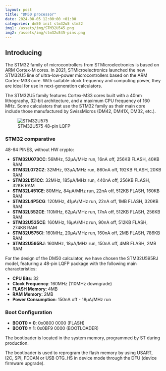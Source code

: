 ```yaml
---
layout: post
title: "DM50 processor"
date: 2024-08-05 12:00:00 +01:00
categories: dm50 init stm32u5 stm32
img1: /assets/img/STM32U545.png
img2: /assets/img/stm32u545-pins.png
---
```


## Introducing

The STM32 family of microcontrollers from STMicroelectronics is based on ARM Cortex-M cores. In 2021, STMicroelectronics launched the new STM32U5 line of ultra-low-power microcontrollers based on the ARM Cortex-M33 core. With suitable clock frequency and computing power, they are ideal for use in next-generation calculators.

The STM32U5 family features Cortex-M33 cores built with a 40nm lithography, 32-bit architecture, and a maximum CPU frequency of 160 MHz. Some calculators that use the STM32 family as their main core include those manufactured by SwissMicros (DM42, DM41X, DM32, etc.).

<figure>
<img src="{{ page.img2 }}" alt="STM32U575">
<figcaption>STM32U575 48-pin LQFP</figcaption>
</figure>

### STM32 comparative
48-64 PINES, without HW crypto:

- **STM32U073CC**:  56MHz,  52μA/MHz run,  16nA off, 256KB FLASH,  40KB RAM
- **STM32L072CZ**:  32MHz,  93µA/MHz run, 860nA off, 192KB FLASH,  20KB RAM
- **STM32L151CC**:  32MHz, 185µA/MHz run, 440nA off, 256KB FLASH,  32KB RAM
- **STM32L451CE**:  80MHz,  84µA/MHz run,  22nA off, 512KB FLASH, 160KB RAM
- **STM32L4P5CG**: 120MHz,  41μA/MHz run,  22nA off,   1MB FLASH, 320KB RAM
- **STM32L552CE**: 110MHz,  62μA/MHz run,  17nA off, 512KB FLASH, 256KB RAM
- **STM32U535CE**: 160MHz,  16μA/MHz run,  90nA off, 512KB FLASH, 274KB RAM
- **STM32U575CI**: 160MHz,  20μA/MHz run, 160nA off,   2MB FLASH, 786KB RAM
- **STM32U595RJ**: 160MHz,  18μA/MHz run, 150nA off,   4MB FLASH, 2MB RAM

For the design of the DM50 calculator, we have chosen the STM32U595RJ model, featuring a 48-pin LQFP package with the following main characteristics:

- **CPU Bits**: 32
- **Clock Frequency**: 160MHz (110MHz downgrade)
- **FLASH Memory**: 4MB
- **RAM Memory**: 2MB
- **Power Consumption**: 150nA off - 18μA/MHz run

### Boot Configuration

- **BOOT0 = 0**: 0x0800 0000 (FLASH)
- **BOOT0 = 1**: 0x0BF9 0000 (BOOTLOADER)

The bootloader is located in the system memory, programmed by ST during production.

The bootloader is used to reprogram the flash memory by using USART, I2C, SPI, FDCAN or USB OTG_HS in device mode through the DFU (device firmware upgrade).
